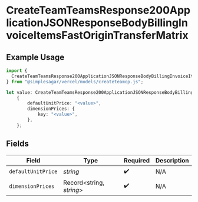 # CreateTeamTeamsResponse200ApplicationJSONResponseBodyBillingInvoiceItemsFastOriginTransferMatrix

## Example Usage

```typescript
import {
  CreateTeamTeamsResponse200ApplicationJSONResponseBodyBillingInvoiceItemsFastOriginTransferMatrix,
} from "@simplesagar/vercel/models/createteamop.js";

let value: CreateTeamTeamsResponse200ApplicationJSONResponseBodyBillingInvoiceItemsFastOriginTransferMatrix =
    {
        defaultUnitPrice: "<value>",
        dimensionPrices: {
            key: "<value>",
        },
    };
```

## Fields

| Field                    | Type                     | Required                 | Description              |
| ------------------------ | ------------------------ | ------------------------ | ------------------------ |
| `defaultUnitPrice`       | *string*                 | :heavy_check_mark:       | N/A                      |
| `dimensionPrices`        | Record<string, *string*> | :heavy_check_mark:       | N/A                      |